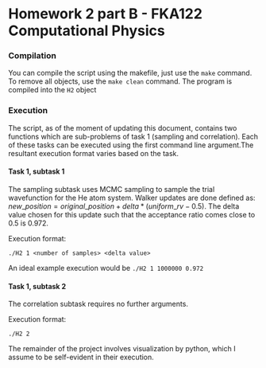# Homework 2 part B - FKA122 Computational Physics
### Compilation
You can compile the script using the makefile, just use the `make` command. To remove all objects, use the `make clean` command. The program is compiled into the `H2` object

### Execution
The script, as of the moment of updating this document, contains two functions which are sub-problems of task 1 (sampling and correlation). Each of these tasks can be executed using the first command line argument.The resultant execution format varies based on the task.


#### Task 1, subtask 1
The sampling subtask uses MCMC sampling to sample the trial wavefunction for the He atom system. Walker updates are done defined as:
$new\_position = original\_position + delta * (uniform\_rv - 0.5)$. The delta value chosen for this update such that the acceptance ratio comes close to 0.5 is 0.972.

Execution format:
```
./H2 1 <number of samples> <delta value>
```
An ideal example execution would be `./H2 1 1000000 0.972`

#### Task 1, subtask 2
The correlation subtask requires no further arguments.

Execution format:
```
./H2 2
```

The remainder of the project involves visualization by python, which I assume to be self-evident in their execution.